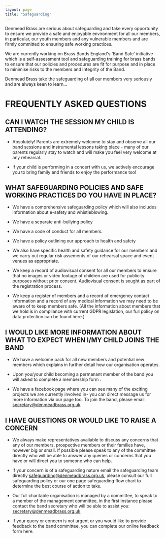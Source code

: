 ```yaml
---
layout: page
title: "Safeguarding"
---
```


Denmead Brass are serious about safeguarding and take every opportunity to ensure we provide a safe and enjoyable environment for all our members, in particular, our youth members and any vulnerable members and are firmly committed to ensuring safe working practices.

We are currently working on Brass Bands England's 'Band Safe' initiative which is a self-assessment tool and safeguarding training for brass bands to ensure that our policies and procedures are fit for purpose and in place to minimise risks to the members and integrity of the Band.

Denmead Brass take the safeguarding of all our members very seriously and are always keen to learn...

# FREQUENTLY ASKED QUESTIONS

## CAN I WATCH THE SESSION MY CHILD IS ATTENDING?

- Absolutely! Parents are extremely welcome to stay and observe all our band sessions and instrumental lessons taking place - many of our parents regularly stay to watch and will make you feel very welcome at any rehearsal.

- If your child is performing in a concert with us, we actively encourage you to bring family and friends to enjoy the performance too!

## WHAT SAFEGUARDING POLICIES AND SAFE WORKING PRACTICES DO YOU HAVE IN PLACE?

- We have a comprehensive safeguarding policy which will also includes information about e-safety and whistleblowing.

- We have a separate anti-bullying policy

- We have a code of conduct for all members.

- We have a policy outlining our approach to health and safety

- We also have specific health and safety guidance for our members and we carry out regular risk assements of our rehearsal space and event venues as appropriate.

- We keep a record of audiovisual consent for all our members to ensure that no images or video footage of children are used for publicity purposes without prior consent. Audiovisual consent is sought as part of the registration process.

- We keep a register of members and a record of emergency contact information and a record of any medical information we may need to be aware of to keep members safe. (All the information about members that we hold is in compliance with current GDPR legislation, our full policy on data protection can be found here.)

## I WOULD LIKE MORE INFORMATION ABOUT WHAT TO EXPECT WHEN I/MY CHILD JOINS THE BAND

- We have a welcome pack for all new members and potential new members which explains in further detail how our organisation operates.

- Upon you/your child becoming a permanant member of the band you will asked to complete a membership form .

- We have a facebook page where you can see many of the exciting projects we are currently involved in- you can direct message us for more information via our page too. To join the band, please email secretary@denmeadbrass.org.uk

## I HAVE QUESTIONS OR WOULD LIKE TO RAISE A CONCERN

- We always make representatives available to discuss any concerns that any of our members, prospective members or their families have, however big or small. If possible please speak to any of the committee directly who will be able to answer any queries or concerns that you have or will direct you to someone who can help.

- If your concern is of a safeguarding nature email the safeguarding team directly safeguarding@denmeadbrass.org.uk, please consult our full safeguarding policy or our one page safeguarding flow chart to determine the best course of action to take.

- Our full charitable organisation is managed by a committee, to speak to a member of the management committee, in the first instance please contact the band secretary who will be able to assist you: secretary@denmeadbrass.org.uk

- If your query or concern is not urgent or you would like to provide feedback to the band committee, you can complete our online feedback form here.